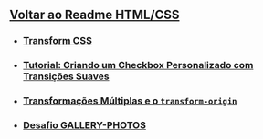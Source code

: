 

## [Voltar ao Readme HTML/CSS](../readme-HTML.md)


- ### [Transform CSS](./transform.md)

- ### [Tutorial: Criando um Checkbox Personalizado com Transições Suaves](./checkbox-personalizado.md)

- ### [Transformações Múltiplas e o `transform-origin`](./transformacoesMultiplas_transform-origin.md)

- ### [Desafio GALLERY-PHOTOS](./Desafio-Gallery/README.md)

